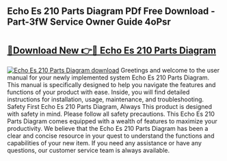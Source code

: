 ## Echo Es 210 Parts Diagram PDf Free Download - Part-3fW Service Owner Guide 4oPsr

# <h2><a href="http://dfr9g2.blite.top/?on=Echo+Es+210+Parts+Diagram">🔗Download New 👉🔴 Echo Es 210 Parts Diagram</a></h2>

[![Echo Es 210 Parts Diagram download](https://i.imgur.com/lujVjoI.png)](http://dfr9g2.blite.top/?on=Echo+Es+210+Parts+Diagram)
Greetings and welcome to the user manual for your newly implemented system Echo Es 210 Parts Diagram. This manual is specifically designed to help you navigate the features and functions of your product with ease. Inside, you will find detailed instructions for installation, usage, maintenance, and troubleshooting. Safety First Echo Es 210 Parts Diagram, Always This product is designed with safety in mind. Please follow all safety precautions. This Echo Es 210 Parts Diagram comes equipped with a wealth of features to maximize your productivity. We believe that the Echo Es 210 Parts Diagram has been a clear and concise resource in your quest to understand the functions and capabilities of your new item. If you need any assistance or have any questions, our customer service team is always available.
